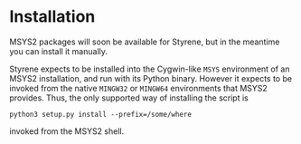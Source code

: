 # Installation

MSYS2 packages will soon be available for Styrene,
but in the meantime you can install it manually.

Styrene expects to be installed into the
Cygwin-like `MSYS` environment of an MSYS2 installation,
and run with its Python binary.
However it expects to be invoked from the
native `MINGW32` or `MINGW64` environments that MSYS2 provides.
Thus, the only supported way of installing the script is

    python3 setup.py install --prefix=/some/where

invoked from the MSYS2 shell.
